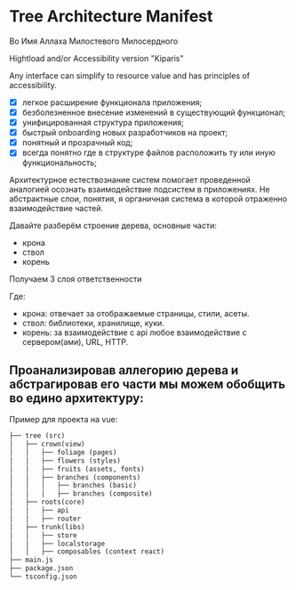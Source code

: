 # Tree Architecture Manifest

Во Имя Аллаха Милостевого Милосердного


Hightload and/or Accessibility version "Kiparis"

Any interface can simplify to resource value and has principles of accessibility.



- [x] легкое расширение функционала приложения;
- [x] безболезненное внесение изменений в существующий функционал;
- [x] унифицированная структура приложения;
- [x] быстрый onboarding новых разработчиков на проект;
- [x] понятный и прозрачный код;
- [x] всегда понятно где в структуре файлов расположить ту или иную функциональность;

Архитектурное естествознание систем помогает проведенной аналогией осознать взаимодействие подсистем в приложениях.
Не абстрактные слои, понятия, я органичная система в которой отраженно взаимодействие частей.


Давайте разберём строение дерева, основные части:
- крона
- ствол
- корень
  
Получаем 3 слоя ответственности

Где:
- крона: отвечает за отображаемые страницы, стили, асеты.
- ствол: библиотеки, хранилище, куки.
- корень: за взаимодействие с api любое взаимодействие с сервером(ами), URL, HTTP.

## Проанализировав аллегорию дерева и абстрагировав его части мы можем обобщить во едино архитектуру:

Пример для проекта на vue:

```md
├── tree (src)
│   ├── crown(view)
│   │   ├── foliage (pages)
│   │   ├── flowers (styles)
│   │   ├── fruits (assets, fonts)
│   │   ├── branches (components)
│   │   │   ├── branches (basic)
│   │   │   ├── branches (composite)
│   ├── roots(core)
│   │   ├── api
│   │   ├── router
│   ├── trunk(libs)
│   │   ├── store
│   │   ├── localstorage
│   │   ├── composables (context react)
├── main.js
├── package.json
└── tsconfig.json
```
